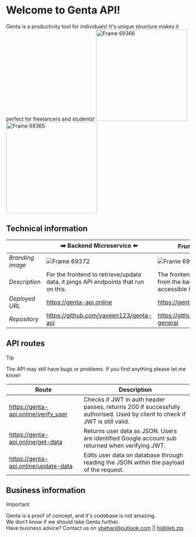 # Welcome to Genta API!
Genta is a productivity tool for individuals! It's unique structure makes it perfect for freelancers and students!
<img width="250" alt="Frame 69366" src="https://github.com/user-attachments/assets/d53b5ca3-1bb2-4c23-ba79-9bf11f4a4edd" />
<img width="250" alt="Frame 69365" src="https://github.com/user-attachments/assets/dcb7afa6-98f9-404f-b0f9-6da7c11560a1" />

## Technical information
|  | ➡️ Backend Microservice ⬅️ | Frontend Microservice | 
| - | ---------------------| -----------------------|
| _Branding image_ |  ![Frame 69372](https://github.com/user-attachments/assets/2cacf5a7-d310-49d0-bf8c-f2492b1077b7)  |  ![Frame 69371](https://github.com/user-attachments/assets/5887b990-1b86-4ec8-b353-1f2c67fac721) |
| _Description_ | For the frontend to retrieve/update data, it pings API endpoints that run on this. | The frontend presents the content from the backend in a way that's accessible to the user. | 
| _Deployed URL_ | https://genta-api.online | https://genta.live | 
| _Repository_ | https://github.com/yaveen123/genta-api |  https://github.com/yaveen123/genta-general |  


## API routes
> [!TIP]
> The API may still have bugs or problems.
> If you find anything please let me know!

| Route | Description |
| - | - |
| https://genta-api.online/verify_user | Checks if JWT in auth header passes, returns 200 if successfully authorised. Used by client to check if JWT is still valid. | 
| https://genta-api.online/get-data | Returns user data as JSON. Users are identified Google account sub returned when verifying JWT. | 
| https://genta-api.online/update-data | Edits user data on database through reading the JSON within the payload of the request. |

## Business information
> [!IMPORTANT]  
> Genta is a proof of concept, and it's codebase is not amazing. <br>
> We don't know if we should take Genta further. <br>
> Have business advice? Contact us on ybehari@outlook.com || hi@ileb.zip
